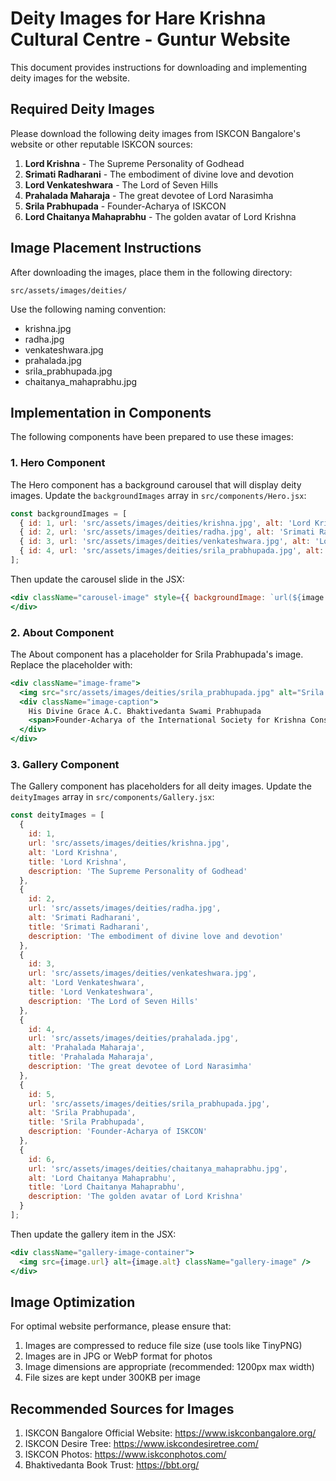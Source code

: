 # Deity Images for Hare Krishna Cultural Centre - Guntur Website

This document provides instructions for downloading and implementing deity images for the website.

## Required Deity Images

Please download the following deity images from ISKCON Bangalore's website or other reputable ISKCON sources:

1. **Lord Krishna** - The Supreme Personality of Godhead
2. **Srimati Radharani** - The embodiment of divine love and devotion
3. **Lord Venkateshwara** - The Lord of Seven Hills
4. **Prahalada Maharaja** - The great devotee of Lord Narasimha
5. **Srila Prabhupada** - Founder-Acharya of ISKCON
6. **Lord Chaitanya Mahaprabhu** - The golden avatar of Lord Krishna

## Image Placement Instructions

After downloading the images, place them in the following directory:
```
src/assets/images/deities/
```

Use the following naming convention:
- krishna.jpg
- radha.jpg
- venkateshwara.jpg
- prahalada.jpg
- srila_prabhupada.jpg
- chaitanya_mahaprabhu.jpg

## Implementation in Components

The following components have been prepared to use these images:

### 1. Hero Component
The Hero component has a background carousel that will display deity images. Update the `backgroundImages` array in `src/components/Hero.jsx`:

```jsx
const backgroundImages = [
  { id: 1, url: 'src/assets/images/deities/krishna.jpg', alt: 'Lord Krishna' },
  { id: 2, url: 'src/assets/images/deities/radha.jpg', alt: 'Srimati Radharani' },
  { id: 3, url: 'src/assets/images/deities/venkateshwara.jpg', alt: 'Lord Venkateshwara' },
  { id: 4, url: 'src/assets/images/deities/srila_prabhupada.jpg', alt: 'Srila Prabhupada' }
];
```

Then update the carousel slide in the JSX:
```jsx
<div className="carousel-image" style={{ backgroundImage: `url(${image.url})` }}>
</div>
```

### 2. About Component
The About component has a placeholder for Srila Prabhupada's image. Replace the placeholder with:

```jsx
<div className="image-frame">
  <img src="src/assets/images/deities/srila_prabhupada.jpg" alt="Srila Prabhupada" />
  <div className="image-caption">
    His Divine Grace A.C. Bhaktivedanta Swami Prabhupada
    <span>Founder-Acharya of the International Society for Krishna Consciousness</span>
  </div>
</div>
```

### 3. Gallery Component
The Gallery component has placeholders for all deity images. Update the `deityImages` array in `src/components/Gallery.jsx`:

```jsx
const deityImages = [
  {
    id: 1,
    url: 'src/assets/images/deities/krishna.jpg',
    alt: 'Lord Krishna',
    title: 'Lord Krishna',
    description: 'The Supreme Personality of Godhead'
  },
  {
    id: 2,
    url: 'src/assets/images/deities/radha.jpg',
    alt: 'Srimati Radharani',
    title: 'Srimati Radharani',
    description: 'The embodiment of divine love and devotion'
  },
  {
    id: 3,
    url: 'src/assets/images/deities/venkateshwara.jpg',
    alt: 'Lord Venkateshwara',
    title: 'Lord Venkateshwara',
    description: 'The Lord of Seven Hills'
  },
  {
    id: 4,
    url: 'src/assets/images/deities/prahalada.jpg',
    alt: 'Prahalada Maharaja',
    title: 'Prahalada Maharaja',
    description: 'The great devotee of Lord Narasimha'
  },
  {
    id: 5,
    url: 'src/assets/images/deities/srila_prabhupada.jpg',
    alt: 'Srila Prabhupada',
    title: 'Srila Prabhupada',
    description: 'Founder-Acharya of ISKCON'
  },
  {
    id: 6,
    url: 'src/assets/images/deities/chaitanya_mahaprabhu.jpg',
    alt: 'Lord Chaitanya Mahaprabhu',
    title: 'Lord Chaitanya Mahaprabhu',
    description: 'The golden avatar of Lord Krishna'
  }
];
```

Then update the gallery item in the JSX:
```jsx
<div className="gallery-image-container">
  <img src={image.url} alt={image.alt} className="gallery-image" />
</div>
```

## Image Optimization

For optimal website performance, please ensure that:
1. Images are compressed to reduce file size (use tools like TinyPNG)
2. Images are in JPG or WebP format for photos
3. Image dimensions are appropriate (recommended: 1200px max width)
4. File sizes are kept under 300KB per image

## Recommended Sources for Images

1. ISKCON Bangalore Official Website: https://www.iskconbangalore.org/
2. ISKCON Desire Tree: https://www.iskcondesiretree.com/
3. ISKCON Photos: https://www.iskconphotos.com/
4. Bhaktivedanta Book Trust: https://bbt.org/
